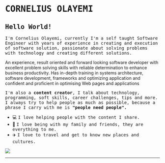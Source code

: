 # <samp>CORNELIUS OLAYEMI</samp>

## <samp>Hello World!</samp>

<samp>I'm Cornelius Olayemi, currently I'm a  self taught Software Engineer with years of experience in creating and execution of software solution,  passionate about solving problems with technology and creating different solutions.

An experience, result oriented and forward looking software developer with excellent problem solving skills with reliable determination to enhance business productivity. Has in-depth training in systems architecture, software development, frameworks and optimizing application and confident and proficient in optimising Web pages and applications

<samp>I'm also a __content creator__, I talk about technology, programming, soft skills, career challenges, tips and more. I always try to help people as much as possible, because a phrase I carry with me is __"people need people".__</samp>
 

- 💻&nbsp;<samp>I love helping people with the content I share.</samp>
- 🏡&nbsp;<samp>I love being with my family and friends, they are everything to me.</samp>
- ✈️&nbsp;<samp>I love to travel and get to know new places and cultures.</samp>
<img src="https://images.unsplash.com/photo-1610563166150-b34df4f3bcd6?ixlib=rb-4.0.3&ixid=MnwxMjA3fDB8MHxzZWFyY2h8Mnx8c29mdHdhcmUlMjBkZXZlbG9wbWVudHxlbnwwfHwwfHw%3D&auto=format&fit=crop&w=500&q=60">

---
